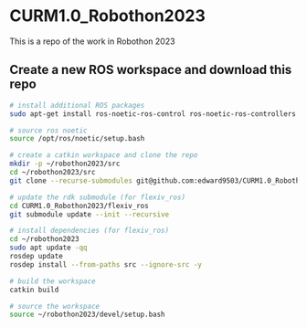 # CURM1.0_Robothon2023
This is a repo of the work in Robothon 2023

## Create a new ROS workspace and download this repo
```bash
# install additional ROS packages
sudo apt-get install ros-noetic-ros-control ros-noetic-ros-controllers

# source ros noetic
source /opt/ros/noetic/setup.bash

# create a catkin workspace and clone the repo
mkdir -p ~/robothon2023/src
cd ~/robothon2023/src
git clone --recurse-submodules git@github.com:edward9503/CURM1.0_Robothon2023.git

# update the rdk submodule (for flexiv_ros)
cd CURM1.0_Robothon2023/flexiv_ros
git submodule update --init --recursive

# install dependencies (for flexiv_ros)
cd ~/robothon2023
sudo apt update -qq
rosdep update
rosdep install --from-paths src --ignore-src -y

# build the workspace
catkin build

# source the workspace
source ~/robothon2023/devel/setup.bash
```


